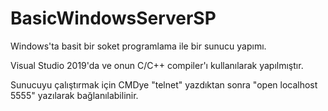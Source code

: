 # BasicWindowsServerSP

Windows'ta basit bir soket programlama ile bir sunucu yapımı.

Visual Studio 2019'da ve onun C/C++ compiler'ı kullanılarak yapılmıştır.

Sunucuyu çalıştırmak için CMDye "telnet" yazdıktan sonra "open localhost 5555" yazılarak bağlanılabilinir.
